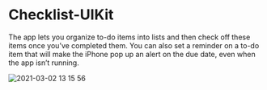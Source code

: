 # Checklist-UIKit

The app lets you organize to-do items into lists and then check off these items once you’ve completed them. You can also set a reminder on a to-do item that will make the iPhone pop up an alert on the due date, even when the app isn’t running.


![2021-03-02 13 15 56](https://user-images.githubusercontent.com/49377210/109643873-7b8dd600-7b5d-11eb-8585-9e909b69f08a.gif)

